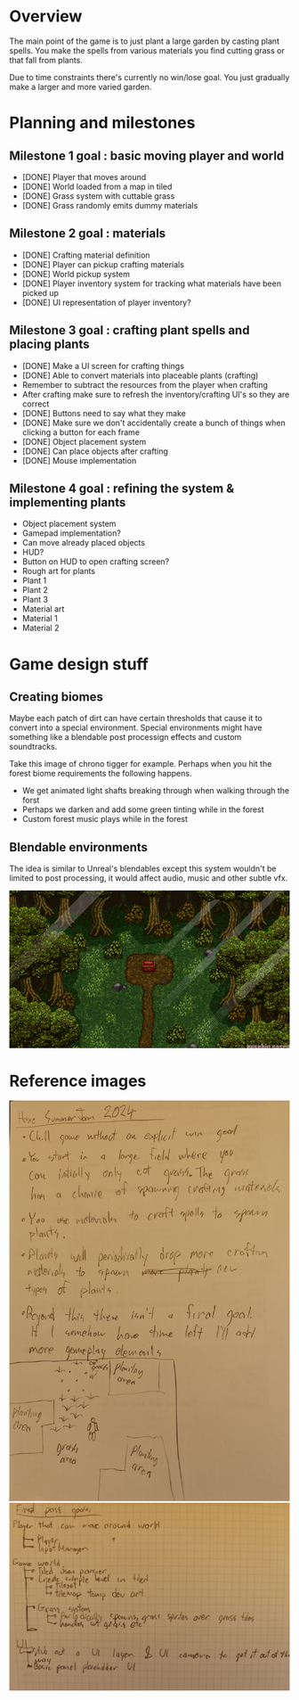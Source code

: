 # Overview

The main point of the game is to just plant a large garden by casting plant spells. You make the spells from various materials you find cutting grass or that fall from plants.

Due to time constraints there's currently no win/lose goal. You just gradually make a larger and more varied garden.

# Planning and milestones

## Milestone 1 goal : basic moving player and world

- [DONE] Player that moves around
- [DONE] World loaded from a map in tiled
- [DONE] Grass system with cuttable grass
 - [DONE] Grass randomly emits dummy materials

## Milestone 2 goal : materials

- [DONE] Crafting material definition
- [DONE] Player can pickup crafting materials
 - [DONE] World pickup system
 - [DONE] Player inventory system for tracking what materials have been picked up
  - [DONE] UI representation of player inventory?

## Milestone 3 goal : crafting plant spells and placing plants

- [DONE] Make a UI screen for crafting things
- [DONE] Able to convert materials into placeable plants (crafting)
 - Remember to subtract the resources from the player when crafting
  - After crafting make sure to refresh the inventory/crafting UI's so they are correct
  - [DONE] Buttons need to say what they make
  - [DONE] Make sure we don't accidentally create a bunch of things when clicking a button for each frame
- [DONE] Object placement system
 - [DONE] Can place objects after crafting
 - [DONE] Mouse implementation

## Milestone 4 goal : refining the system & implementing plants

- Object placement system
 - Gamepad implementation?
 - Can move already placed objects
- HUD?
 - Button on HUD to open crafting screen?
- Rough art for plants
 - Plant 1
 - Plant 2
 - Plant 3
- Material art
 - Material 1
 - Material 2

# Game design stuff

## Creating biomes

Maybe each patch of dirt can have certain thresholds that cause it to convert into a special environment. Special environments might have something like a blendable post processign effects and custom soundtracks. 

Take this image of chrono tigger for example. Perhaps when you hit the forest biome requirements the following happens. 

- We get animated light shafts breaking through when walking through the forst
- Perhaps we darken and add some green tinting while in the forest
- Custom forest music plays while in the forest

## Blendable environments

The idea is similar to Unreal's blendables except this system wouldn't be limited to post processing, it would affect audio, music and other subtle vfx.

![images/ref_chrono_trigger_light_shafts.png](images/ref_chrono_trigger_light_shafts.png)

 # Reference images

![images/IMG_20240610_160610.jpg](images/IMG_20240610_160626.jpg)
![images/IMG_20240610_160610.jpg](images/IMG_20240610_160610.jpg)


